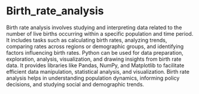 # Birth_rate_analysis
Birth rate analysis involves studying and interpreting data related to the number of live births occurring within a specific population and time period. It includes tasks such as calculating birth rates, analyzing trends, comparing rates across regions or demographic groups, and identifying factors influencing birth rates. Python can be used for data preparation, exploration, analysis, visualization, and drawing insights from birth rate data. It provides libraries like Pandas, NumPy, and Matplotlib to facilitate efficient data manipulation, statistical analysis, and visualization. Birth rate analysis helps in understanding population dynamics, informing policy decisions, and studying social and demographic trends.
